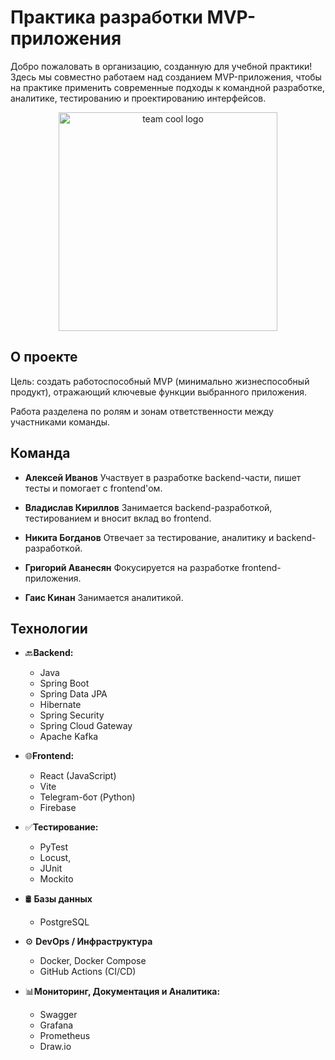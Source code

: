 # Практика разработки MVP-приложения
Добро пожаловать в организацию, созданную для учебной практики!
Здесь мы совместно работаем над созданием MVP-приложения, чтобы на практике применить современные подходы к командной разработке, аналитике, тестированию и проектированию интерфейсов.

<div align="center" width="500px"> <img src="https://github.com/user-attachments/assets/88699f5b-d73f-4878-bbd2-683fa7016d9c" width="350" alt="team cool logo" /> </div>

## О проекте
Цель: создать работоспособный MVP (минимально жизнеспособный продукт), отражающий ключевые функции выбранного приложения.

Работа разделена по ролям и зонам ответственности между участниками команды.

## Команда
- **Алексей Иванов**
Участвует в разработке backend-части, пишет тесты и помогает с frontend'ом.

- **Владислав Кириллов**
Занимается backend-разработкой, тестированием и вносит вклад во frontend.

- **Никита Богданов**
Отвечает за тестирование, аналитику и backend-разработкой.

- **Григорий Аванесян**
Фокусируется на разработке frontend-приложения.

- **Гаис Кинан**
Занимается аналитикой.

## Технологии
- 🔙**Backend:**
  - Java
  - Spring Boot
  - Spring Data JPA
  - Hibernate
  - Spring Security
  - Spring Cloud Gateway
  - Apache Kafka

- 🌐**Frontend:**
  - React (JavaScript)
  - Vite
  - Telegram-бот (Python)
  - Firebase

- ✅**Тестирование:**
  - PyTest
  - Locust,
  - JUnit
  - Mockito

- 🛢 **Базы данных**
  - PostgreSQL
    
- ⚙️ **DevOps / Инфраструктура**
  - Docker, Docker Compose
  - GitHub Actions (CI/CD)

- 📊**Мониторинг, Документация и Аналитика:**
  - Swagger
  - Grafana
  - Prometheus
  - Draw.io
